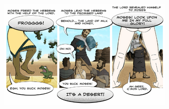 <!--
.. title: Moses and the Mystery of the Old Mill
.. slug: moses-and-the-mystery-of-the-old-mill
.. date: 2008/07/24 00:00:00
.. tags: 
.. link: 
.. description: 
-->

<a href='moses-and-the-mystery-of-the-old-mill.html' title='View comments'>
<img class='comic' src='../assets/comics/20080724.png' />
</a>

<em></em>

<!-- TEASER_END -->
